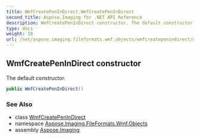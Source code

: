 ```yaml
---
title: WmfCreatePenInDirect.WmfCreatePenInDirect
second_title: Aspose.Imaging for .NET API Reference
description: WmfCreatePenInDirect constructor. The default constructor
type: docs
weight: 10
url: /net/aspose.imaging.fileformats.wmf.objects/wmfcreatepenindirect/wmfcreatepenindirect/
---
```

## WmfCreatePenInDirect constructor

The default constructor.

```csharp
public WmfCreatePenInDirect()
```

### See Also

* class [WmfCreatePenInDirect](../)
* namespace [Aspose.Imaging.FileFormats.Wmf.Objects](../../wmfcreatepenindirect/)
* assembly [Aspose.Imaging](../../../)


